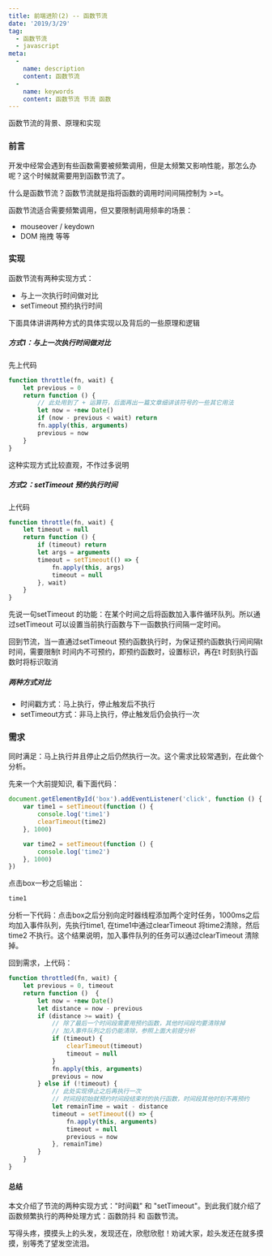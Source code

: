 ```yaml
---
title: 前端进阶(2) -- 函数节流
date: '2019/3/29'
tag:
  - 函数节流
  - javascript
meta:
  -
    name: description
    content: 函数节流
  -
    name: keywords
    content: 函数节流 节流 函数
---
```


函数节流的背景、原理和实现
<!-- more -->
### 前言

开发中经常会遇到有些函数需要被频繁调用，但是太频繁又影响性能，那怎么办呢？这个时候就需要用到函数节流了。

什么是函数节流？函数节流就是指将函数的调用时间间隔控制为 >=t。

函数节流适合需要频繁调用，但又要限制调用频率的场景：
* mouseover / keydown
* DOM 拖拽 等等

### 实现
函数节流有两种实现方式：
* 与上一次执行时间做对比
* setTimeout 预约执行时间

下面具体讲讲两种方式的具体实现以及背后的一些原理和逻辑
##### 方式1：与上一次执行时间做对比

先上代码
```js
function throttle(fn, wait) {
    let previous = 0
    return function () {
        // 此处用到了 + 运算符，后面再出一篇文章细讲该符号的一些其它用法
        let now = +new Date()
        if (now - previous < wait) return
        fn.apply(this, arguments)
        previous = now
    }
}
```
这种实现方式比较直观，不作过多说明

##### 方式2：setTimeout 预约执行时间
上代码
```js
function throttle(fn, wait) {
    let timeout = null
    return function () {
        if (timeout) return
        let args = arguments
        timeout = setTimeout(() => {
            fn.apply(this, args)
            timeout = null
        }, wait)
    }
}
```
先说一句setTimeout 的功能：在某个时间之后将函数加入事件循环队列。所以通过setTimeout 可以设置当前执行函数与下一函数执行间隔一定时间。

回到节流，当一直通过setTimeout 预约函数执行时，为保证预约函数执行间间隔t 时间，需要限制t 时间内不可预约，即预约函数时，设置标识，再在t 时刻执行函数时将标识取消

##### 两种方式对比

* 时间戳方式：马上执行，停止触发后不执行
* setTimeout方式：非马上执行，停止触发后仍会执行一次


### 需求
同时满足：马上执行并且停止之后仍然执行一次。这个需求比较常遇到，在此做个分析。

先来一个大前提知识, 看下面代码：
```js
document.getElementById('box').addEventListener('click', function () {
    var time1 = setTimeout(function () {
        console.log('time1')
        clearTimeout(time2)
    }, 1000)

    var time2 = setTimeout(function () {
        console.log('time2')
    }, 1000)
})
```
点击box一秒之后输出：
```js
time1
```
分析一下代码：点击box之后分别向定时器线程添加两个定时任务，1000ms之后均加入事件队列，先执行time1, 在time1中通过clearTimeout 将time2清除，然后time2 不执行。这个结果说明，加入事件队列的任务可以通过clearTimeout 清除掉。

回到需求，上代码：
```js
function throttled(fn, wait) {
    let previous = 0, timeout
    return function ()  {
        let now = +new Date()
        let distance = now - previous
        if (distance >= wait) {
            // 除了最后一个时间段需要用预约函数，其他时间段均要清除掉
            // 加入事件队列之后仍能清除，参照上面大前提分析
            if (timeout) {
                clearTimeout(timeout)
                timeout = null
            }
            fn.apply(this, arguments)
            previous = now
        } else if (!timeout) {
            // 此处实现停止之后再执行一次
            // 时间段初始就预约时间段结束时的执行函数，时间段其他时刻不再预约
            let remainTime = wait - distance
            timeout = setTimeout(() => {
                fn.apply(this, arguments)
                timeout = null
                previous = now
            }, remainTime)
        }
    }
}
```

#### 总结
本文介绍了节流的两种实现方式："时间戳" 和 "setTimeout"。到此我们就介绍了函数频繁执行的两种处理方式：函数防抖 和 函数节流。

写得头疼，摸摸头上的头发，发现还在，欣慰欣慰！劝诫大家，趁头发还在就多摸摸，别等秃了望发空流泪。